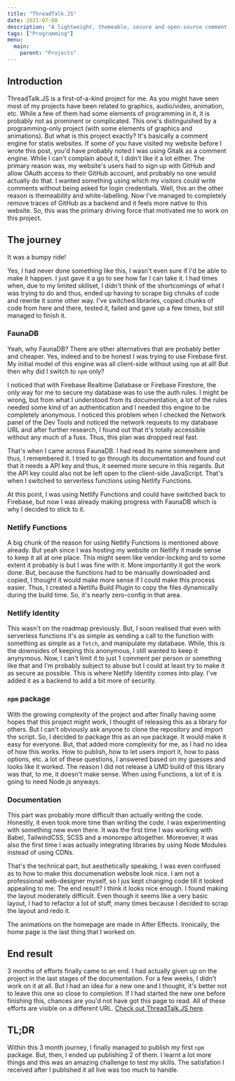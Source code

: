 ```yaml
---
title: "ThreadTalk.JS"
date: 2021-07-08
description: "A lightweight, themeable, secure and open-source comment engine for static websites. It’s powered by Netlify Fuctions, Netlify Identity and FaunaDB as a headless database."
tags: ["Programming"]
menu:
  main:
    parent: "Projects"
---
```


## Introduction

ThreadTalk.JS is a first-of-a-kind project for me. As you might have seen most of my projects have been related to graphics, audio/video, animation, etc. While a few of them had some elements of programming in it, it is probably not as prominent or complicated. This one's distinguished by a programming-only project (with some elements of graphics and animations). But what is this project exactly? It's basically a comment engine for statis websites. If some of you have visited my website before I wrote this post, you'd have probably noted I was using Gitalk as a comment engine. While I can't complain about it, I didn't like it a lot either. The primary reason was, my website's users had to sign up with GitHub and allow OAuth access to their GitHub account, and probably no one would actually do that. I wanted something using which my visitors could write comments without being asked for login credentials. Well, this an the other reason is themeability and white-labelling. Now I've managed to completely remove traces of GitHub as a backend and it feels more native to this website. So, this was the primary driving force that motivated me to work on this project.

## The journey

It was a bumpy ride!

Yes, I had never done something like this, I wasn't even sure if I'd be able to make it happen. I just gave it a go to see how far I can take it. I had times when, due to my limited skillset, I didn't think of the shortcomings of what I was trying to do and thus, ended up having to scrape big chnuks of code and rewrite it some other way. I've switched libraries, copied chunks of code from here and there, tested it, failed and gave up a few times, but still managed to finish it.

### FaunaDB

Yeah, why FaunaDB? There are other alternatives that are probably better and cheaper. Yes, indeed and to be honest I was trying to use Firebase first. My initial model of this engine was all client-side without using `npm` at all! But then why did I switch to `npm` only?

I noticed that with Firebase Realtime Database or Firebase Firestore, the only way for me to secure my database was to use the auth rules. I might be wrong, but from what I understood from its documentation, a lot of the rules needed some kind of an authentication and I needed this engine to be completely anonymous. I noticed this problem when I checked the Network panel of the Dev Tools and noticed the network requests to my database URL and after further research, I found out that it's totally accessible without any much of a fuss. Thus, this plan was dropped real fast.

That's when I came across FaunaDB. I had read its name somewhere and thus, I remembered it. I tried to go through its documentation and found out that it needs a API key and thus, it seemed more secure in this regards. But the API key could also not be left open to the client-side JavaScript. That's when I switched to serverless functions using Netlify Functions.

At this point, I was using Netlify Functions and could have switched back to Firebase, but now I was already making progress with FaunaDB which is why I decided to stick to it.

### Netlify Functions

A big chunk of the reason for using Netlify Functions is mentioned above already. But yeah since I was hosting my website on Netlify it made sense to keep it all at one place. This might seem like vendor-locking and to some extent it probably is but I was fine with it. More importantly it got the work done. But, because the functions had to be manually downloaded and copied, I thought it would make more sense if I could make this process easier. Thus, I created a Netlifu Build Plugin to copy the files dynamically during the build time. So, it's nearly zero-config in that area.

### Netlify Identity

This wasn't on the roadmap previously. But, I soon realised that even with serverless functions it's as simple as sending a call to the function with something as simple as a `fetch`, and manipulate my database. While, this is the downsides of keeping this anonymous, I still wanted to keep it anynymous. Now, I can't limit it to just 1 comment per person or somethng like that and I'm probably subject to abuse but I could at least try to make it as secure as possible. This is where Netlify Identity comes into play. I've added it as a backend to add a bit more of security.

### `npm` package

With the growing complexity of the project and after finally having some hopes that this project might work, I thought of releasing this as a library for others. But I can't obviously ask anyone to clone the repository and import the script. So, I decided to package this as an `npm` package. It would make it easy for everyone. But, that added more complexity for me, as I had no idea of how this works. How to publish, how to let users import it, how to pass options, etc. a lot of these questions, I answered based on my guesses and looks like it worked. The reason I did not release a UMD build of this library was that, to me, it doesn't make sense. When using Functions, a lot of it is going to need Node.js anyways.

### Documentation

This part was probably more difficult than actually writing the code. Honestly, it even took more time than writing the code. I was experimenting with something new even there. It was the first time I was working with Babel, TailwindCSS, SCSS and a monorepo altogether. Moreoever, it was also the first time I was actually integrating libraries by using Node Modules instead of using CDNs.

That's the technical part, but aesthetically speaking, I was even confused as to how to make this documenation website look nice. I am not a professional web-designer myself, so I jus kept changing code till it looked appealing to me. The end result? I think it looks nice enough. I found making the layout moderately difficult. Even though it seems like a very basic layout, I had to refactor a lot of stuff, many times because I decided to scrap the layout and redo it.

The animations on the homepage are made in After Effects. Ironically, the home page is the last thing that I worked on.

## End result

3 months of efforts finally came to an end. I had actually given up on the project in the last stages of the documentation. For a few weeks, I didn't work on it at all. But I had an idea for a new one and I thought, it's better not to leave this one so close to completion. If I had started the new one before finishing this, chances are you'd not have got this page to read. All of these efforts are visible on a different URL. [Check out ThreadTalk.JS here](ext:https://www.threadtalkjs.ml/).

## TL;DR

Within this 3 month journey, I finally managed to publish my first `npm` package. But, then, I ended up publishing 2 of them. I learnt a lot more things and this was an amazing challenge to test my skills. The satisfation I received after I published it all live was too much to handle.